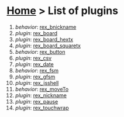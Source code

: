 # [Home](index.html) > List of plugins

1. *behavior*: [rex_bnickname](rex_bnickname.html)
2. *plugin*: [rex_board](rex_board.html)
3. *plugin*: [rex_board_hextx](rex_board_hextx.html)
4. *plugin*: [rex_board_squaretx](rex_board_squaretx.html)
5. *behavior*: [rex_button](rex_button.html)
6. *plugin*: [rex_csv](rex_csv.html)
7. *plugin*: [rex_date](rex_date.html)
8. *behavior*: [rex_fsm](rex_fsm.html)
9. *plugin*: [rex_gfsm](rex_gfsm.html)
10. *plugin*: [rex_jsshell](rex_jsshell.html)
11. *behavior*: [rex_moveTo](rex_moveto.html)
12. *plugin*: [rex_nickname](rex_nickname.html)
13. *plugin*: [rex_pause](rex_pause.html)
14. *plugin*: [rex_touchwrap](rex_touchwrap.html)

